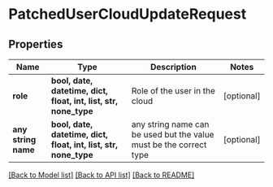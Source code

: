 # PatchedUserCloudUpdateRequest


## Properties
Name | Type | Description | Notes
------------ | ------------- | ------------- | -------------
**role** | **bool, date, datetime, dict, float, int, list, str, none_type** | Role of the user in the cloud | [optional] 
**any string name** | **bool, date, datetime, dict, float, int, list, str, none_type** | any string name can be used but the value must be the correct type | [optional]

[[Back to Model list]](../README.md#documentation-for-models) [[Back to API list]](../README.md#documentation-for-api-endpoints) [[Back to README]](../README.md)


